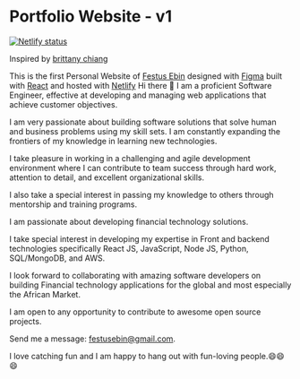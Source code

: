 # Portfolio Website - v1

<p>
  <a href='https://app.netlify.com/sites/festusebin/deploys' target='_blank'>
    <img src='https://api.netlify.com/api/v1/badges/bbe24f08-e7e1-43df-b0d6-727390844075/deploy-status' alt='Netlify status' />
  </a>
</p>

<p>Inspired by <a href='htts://brittanychiang.com' target='_blank'>brittany chiang</a></p>

This is the first Personal Website of <a href='https://festusebin.netlify.app' target='_blank'>Festus Ebin</a> designed with <a href='https://www.figma.com/' target='_blank'>Figma</a> built with <a href='https://www.reactjs.org' target='_blank'>React</a> and hosted with <a href='https://www.netlify.com/' target='_blank'>Netlify</a>
Hi there 👋
I am a proficient Software Engineer, effective at developing and managing web applications that achieve customer objectives.

I am very passionate about building software solutions that solve human and business problems using my skill sets. I am constantly expanding the frontiers of my knowledge in learning new technologies.

I take pleasure in working in a challenging and agile development environment where I can contribute to team success through hard work, attention to detail, and excellent organizational skills.

I also take a special interest in passing my knowledge to others through mentorship and training programs.

I am passionate about developing financial technology solutions.

I take special interest in developing my expertise in Front and backend technologies specifically React JS, JavaScript, Node JS, Python, SQL/MongoDB, and AWS.

I look forward to collaborating with amazing software developers on building Financial technology applications for the global and most especially the African Market.

I am open to any opportunity to contribute to awesome open source projects.

Send me a message: festusebin@gmail.com.

I love catching fun and I am happy to hang out with fun-loving people.😄😄😄
